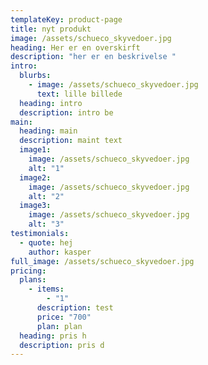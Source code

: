 ```yaml
---
templateKey: product-page
title: nyt produkt
image: /assets/schueco_skyvedoer.jpg
heading: Her er en overskirft
description: "her er en beskrivelse "
intro:
  blurbs:
    - image: /assets/schueco_skyvedoer.jpg
      text: lille billede
  heading: intro
  description: intro be
main:
  heading: main
  description: maint text
  image1:
    image: /assets/schueco_skyvedoer.jpg
    alt: "1"
  image2:
    image: /assets/schueco_skyvedoer.jpg
    alt: "2"
  image3:
    image: /assets/schueco_skyvedoer.jpg
    alt: "3"
testimonials:
  - quote: hej
    author: kasper
full_image: /assets/schueco_skyvedoer.jpg
pricing:
  plans:
    - items:
        - "1"
      description: test
      price: "700"
      plan: plan
  heading: pris h
  description: pris d
---
```

